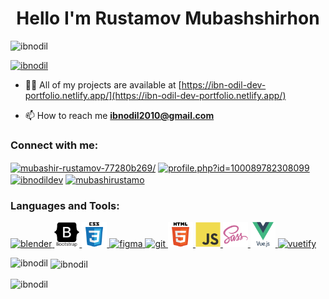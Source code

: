 <h1 align="center">Hello I'm Rustamov Mubashshirhon</h1>
<p align="left"> <img src="https://komarev.com/ghpvc/?username=ibnodil&label=Profile%20views&color=0e75b6&style=flat" alt="ibnodil" /> </p>

<p align="left"> <a href="https://github.com/ryo-ma/github-profile-trophy"><img src="https://github-profile-trophy.vercel.app/?username=ibnodil" alt="ibnodil" /></a> </p>

- 👨‍💻 All of my projects are available at [https://ibn-odil-dev-portfolio.netlify.app/](https://ibn-odil-dev-portfolio.netlify.app/)

- 📫 How to reach me **ibnodil2010@gmail.com**

<h3 align="left">Connect with me:</h3>
<p align="left">
<a href="https://linkedin.com/in/mubashir-rustamov-77280b269/" target="blank"><img align="center" src="https://raw.githubusercontent.com/rahuldkjain/github-profile-readme-generator/master/src/images/icons/Social/linked-in-alt.svg" alt="mubashir-rustamov-77280b269/" height="30" width="40" /></a>
<a href="https://fb.com/profile.php?id=100089782308099" target="blank"><img align="center" src="https://raw.githubusercontent.com/rahuldkjain/github-profile-readme-generator/master/src/images/icons/Social/facebook.svg" alt="profile.php?id=100089782308099" height="30" width="40" /></a>
<a href="https://instagram.com/ibnodildev" target="blank"><img align="center" src="https://raw.githubusercontent.com/rahuldkjain/github-profile-readme-generator/master/src/images/icons/Social/instagram.svg" alt="ibnodildev" height="30" width="40" /></a>
<a href="https://www.behance.net/mubashirustamo" target="blank"><img align="center" src="https://raw.githubusercontent.com/rahuldkjain/github-profile-readme-generator/master/src/images/icons/Social/behance.svg" alt="mubashirustamo" height="30" width="40" /></a>
</p>

<h3 align="left">Languages and Tools:</h3>
<p align="left"> <a href="https://www.blender.org/" target="_blank" rel="noreferrer"> <img src="https://download.blender.org/branding/community/blender_community_badge_white.svg" alt="blender" width="40" height="40"/> </a> <a href="https://getbootstrap.com" target="_blank" rel="noreferrer"> <img src="https://raw.githubusercontent.com/devicons/devicon/master/icons/bootstrap/bootstrap-plain-wordmark.svg" alt="bootstrap" width="40" height="40"/> </a> <a href="https://www.w3schools.com/css/" target="_blank" rel="noreferrer"> <img src="https://raw.githubusercontent.com/devicons/devicon/master/icons/css3/css3-original-wordmark.svg" alt="css3" width="40" height="40"/> </a> <a href="https://www.figma.com/" target="_blank" rel="noreferrer"> <img src="https://www.vectorlogo.zone/logos/figma/figma-icon.svg" alt="figma" width="40" height="40"/> </a> <a href="https://git-scm.com/" target="_blank" rel="noreferrer"> <img src="https://www.vectorlogo.zone/logos/git-scm/git-scm-icon.svg" alt="git" width="40" height="40"/> </a> <a href="https://www.w3.org/html/" target="_blank" rel="noreferrer"> <img src="https://raw.githubusercontent.com/devicons/devicon/master/icons/html5/html5-original-wordmark.svg" alt="html5" width="40" height="40"/> </a> <a href="https://developer.mozilla.org/en-US/docs/Web/JavaScript" target="_blank" rel="noreferrer"> <img src="https://raw.githubusercontent.com/devicons/devicon/master/icons/javascript/javascript-original.svg" alt="javascript" width="40" height="40"/> </a> <a href="https://sass-lang.com" target="_blank" rel="noreferrer"> <img src="https://raw.githubusercontent.com/devicons/devicon/master/icons/sass/sass-original.svg" alt="sass" width="40" height="40"/> </a> <a href="https://vuejs.org/" target="_blank" rel="noreferrer"> <img src="https://raw.githubusercontent.com/devicons/devicon/master/icons/vuejs/vuejs-original-wordmark.svg" alt="vuejs" width="40" height="40"/> </a> <a href="https://vuetifyjs.com/en/" target="_blank" rel="noreferrer"> <img src="https://bestofjs.org/logos/vuetify.svg" alt="vuetify" width="40" height="40"/> </a> </p>

<p><img align="left" src="https://github-readme-stats.vercel.app/api/top-langs?username=ibnodil&show_icons=true&locale=en&layout=compact" alt="ibnodil" /></p>

<p>&nbsp;<img align="center" src="https://github-readme-stats.vercel.app/api?username=ibnodil&show_icons=true&locale=en" alt="ibnodil" /></p>

<p><img align="center" src="https://github-readme-streak-stats.herokuapp.com/?user=ibnodil&" alt="ibnodil" /></p>
